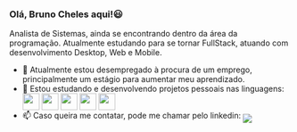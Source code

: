 ### Olá, Bruno Cheles aqui!😃
Analista de Sistemas, ainda se encontrando dentro da área da programação. Atualmente estudando para se tornar FullStack, atuando com desenvolvimento Desktop, Web e Mobile.

- 🔎 Atualmente estou desempregado à procura de um emprego, principalmente um estágio para aumentar meu aprendizado.
- 🌱 Estou estudando e desenvolvendo projetos pessoais nas linguagens:
  <div style="display: inline">
  <img width="30" height="30" align="middle" src="https://cdn.jsdelivr.net/gh/devicons/devicon/icons/csharp/csharp-original.svg"/>
  <img width="30" height="30" align="middle" src="https://cdn.jsdelivr.net/gh/devicons/devicon/icons/flutter/flutter-original.svg"/>
  <img width="30" height="30" align="middle" src="https://cdn.jsdelivr.net/gh/devicons/devicon/icons/angularjs/angularjs-original.svg" />
  <img width="30" height="30" align="middle" src="https://cdn.jsdelivr.net/gh/devicons/devicon/icons/nodejs/nodejs-original.svg" />
  <img width="30" height="30" align="middle" src="https://cdn.jsdelivr.net/gh/devicons/devicon/icons/php/php-plain.svg" />
  </div>
- 📫 Caso queira me contatar, pode me chamar pelo linkedin:
  <a href="https://www.linkedin.com/in/bruno-c-b10757137/"><img align="middle" src="https://img.shields.io/badge/linkedin-%230077B5.svg?style=for-the-badge&logo=linkedin&logoColor=white"></a>

<!--
**brunocheles/brunocheles** is a ✨ _special_ ✨ repository because its `README.md` (this file) appears on your GitHub profile.

Here are some ideas to get you started:

- 🔭 I’m currently working on ...
- 🌱 I’m currently learning ...
- 👯 I’m looking to collaborate on ...
- 🤔 I’m looking for help with ...
- 💬 Ask me about ...
- 📫 How to reach me: ...
- 😄 Pronouns: ...
- ⚡ Fun fact: ...
-->
